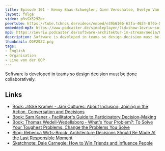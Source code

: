 ```yaml
---
title: Episode 101 - Kenny Baas-Schwegler, Gien Verschatse, Evelyn Van Kelle - Facilitating Collaborative Design Decisions - Live from OOP
layout: folge
video: p3sSX529Zec
peertube: https://tube.tchncs.de/videos/embed/e39b6106-62fa-4624-8f6b-591fe594d5a5
embedded-mp3: https://www.podcaster.de/simpleplayer/?id=show~1evriw~software-architektur-im-stream~pod-136d34c42c0b505e3ea3dd7701&v=1643710532
mp3: https://1evriw.podcaster.de/software-architektur-im-stream/media/Facilitating_Collaborative_Design_Decisions.mp3
description: Software is developed in teams so design decision must be done collaboratively.
thumbnail: OOP2022.png
tags:
- English
- Organisation
- Live von der OOP
---
```


Software is developed in teams so design decision must be done
collaboratively.

## Links

* [Book: Jitske Kramer - Jam Cultures: About Inclusion; Joining in the Action,
  Conversation and Decisions](https://amzn.to/35tjetd)
* [Book: Sam Kaner - Facilitator's Guide to Participatory Decision-Making](https://amzn.to/3rha0J1)
* [Book: Thomas Wedell-Wedellsborg - What's Your Problem?: To Solve
  Your Toughest Problems, Change the Problems You
  Solve](https://amzn.to/3s0pT5G)
* [Blog: Rebecca Wirfs-Brock: Architecture Decisions Should Be Made At the Last Responsible Moment](http://www.wirfs-brock.com/blog/2011/01/18/agile-architecture-myths-2-architecture-decisions-should-be-made-at-the-last-responsible-moment/)
* [Sketchnote: Dale Carnegie: How to Win Friends and Influence People](https://www.selketjah.com/books/2016/09/23/win-friends-and-influence-people/
)
